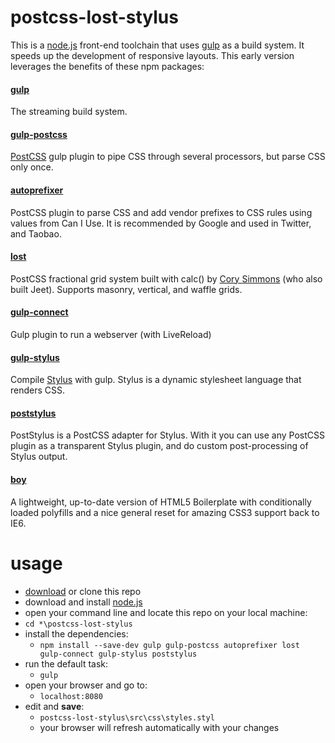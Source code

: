 # postcss-lost-stylus
This is a [node.js](https://nodejs.org/en/) front-end toolchain that uses [gulp](https://www.npmjs.com/package/gulp) as a build system. It speeds up the development of responsive layouts. This early version leverages the benefits of these npm packages:


#### [gulp](https://www.npmjs.com/package/gulp)
The streaming build system.

#### [gulp-postcss](https://www.npmjs.com/package/gulp-postcss)
[PostCSS](https://www.npmjs.com/package/postcss) gulp plugin to pipe CSS through several processors, but parse CSS only once.

#### [autoprefixer](https://www.npmjs.com/package/autoprefixer)
PostCSS plugin to parse CSS and add vendor prefixes to CSS rules using values from Can I Use. It is recommended by Google and used in Twitter, and Taobao.

#### [lost](https://www.npmjs.com/package/lost)
PostCSS fractional grid system built with calc() by [Cory Simmons](https://github.com/corysimmons) (who also built Jeet). Supports masonry, vertical, and waffle grids.

#### [gulp-connect](https://www.npmjs.com/package/gulp-connect)
Gulp plugin to run a webserver (with LiveReload)

#### [gulp-stylus](https://www.npmjs.com/package/gulp-stylus)
Compile [Stylus](http://stylus-lang.com/) with gulp. Stylus is a dynamic stylesheet language that renders CSS.

#### [poststylus](https://www.npmjs.com/package/poststylus)
PostStylus is a PostCSS adapter for Stylus. With it you can use any PostCSS plugin as a transparent Stylus plugin, and do custom post-processing of Stylus output.

#### [boy](https://www.npmjs.com/package/boy)
A lightweight, up-to-date version of HTML5 Boilerplate with conditionally loaded polyfills and a nice general reset for amazing CSS3 support back to IE6.

# usage
* [download](https://github.com/betaverse/postcss-lost-stylus/archive/master.zip) or clone this repo
* download and install [node.js](https://nodejs.org/en/)
* open your command line and locate this repo on your local machine:
* `cd *\postcss-lost-stylus`
* install the dependencies:
    * `npm install --save-dev gulp gulp-postcss autoprefixer lost gulp-connect gulp-stylus poststylus`
* run the default task:
    * `gulp`
* open your browser and go to:
    * `localhost:8080`
* edit and __save__:
    * `postcss-lost-stylus\src\css\styles.styl`
    * your browser will refresh automatically with your changes


